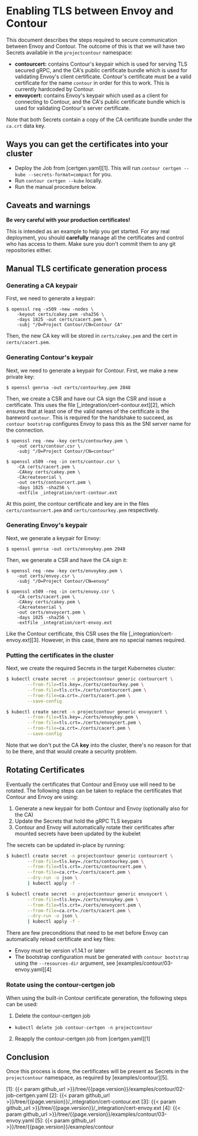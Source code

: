 # Enabling TLS between Envoy and Contour

This document describes the steps required to secure communication between Envoy and Contour.
The outcome of this is that we will have two Secrets available in the `projectcontour` namespace:

- **contourcert:** contains Contour's keypair which is used for serving TLS secured gRPC, and the CA's public certificate bundle which is used for validating Envoy's client certificate.
Contour's certificate must be a valid certificate for the name `contour` in order for this to work.
This is currently hardcoded by Contour.
- **envoycert:** contains Envoy's keypair which used as a client for connecting to Contour, and the CA's public certificate bundle which is used for validating Contour's server certificate.

Note that both Secrets contain a copy of the CA certificate bundle under the `ca.crt` data key.

## Ways you can get the certificates into your cluster

- Deploy the Job from [certgen.yaml][1].
This will run `contour certgen --kube --secrets-format=compact` for you.
- Run `contour certgen --kube` locally.
- Run the manual procedure below.

## Caveats and warnings

**Be very careful with your production certificates!**

This is intended as an example to help you get started.
For any real deployment, you should **carefully** manage all the certificates and control who has access to them.
Make sure you don't commit them to any git repositories either.

## Manual TLS certificate generation process

### Generating a CA keypair

First, we need to generate a keypair:

```
$ openssl req -x509 -new -nodes \
    -keyout certs/cakey.pem -sha256 \
    -days 1825 -out certs/cacert.pem \
    -subj "/O=Project Contour/CN=Contour CA"
```

Then, the new CA key will be stored in `certs/cakey.pem` and the cert in `certs/cacert.pem`.

### Generating Contour's keypair

Next, we need to generate a keypair for Contour.
First, we make a new private key:

```
$ openssl genrsa -out certs/contourkey.pem 2048
```

Then, we create a CSR and have our CA sign the CSR and issue a certificate.
This uses the file [_integration/cert-contour.ext][2], which ensures that at least one of the valid names of the certificate is the bareword `contour`.
This is required for the handshake to succeed, as `contour bootstrap` configures Envoy to pass this as the SNI server name for the connection.

```
$ openssl req -new -key certs/contourkey.pem \
	-out certs/contour.csr \
	-subj "/O=Project Contour/CN=contour"

$ openssl x509 -req -in certs/contour.csr \
    -CA certs/cacert.pem \
    -CAkey certs/cakey.pem \
    -CAcreateserial \
    -out certs/contourcert.pem \
    -days 1825 -sha256 \
    -extfile _integration/cert-contour.ext
```

At this point, the contour certificate and key are in the files `certs/contourcert.pem` and `certs/contourkey.pem` respectively.

### Generating Envoy's keypair

Next, we generate a keypair for Envoy:

```
$ openssl genrsa -out certs/envoykey.pem 2048
```

Then, we generate a CSR and have the CA sign it:

```
$ openssl req -new -key certs/envoykey.pem \
	-out certs/envoy.csr \
	-subj "/O=Project Contour/CN=envoy"

$ openssl x509 -req -in certs/envoy.csr \
    -CA certs/cacert.pem \
    -CAkey certs/cakey.pem \
    -CAcreateserial \
    -out certs/envoycert.pem \
    -days 1825 -sha256 \
    -extfile _integration/cert-envoy.ext
```

Like the Contour certificate, this CSR uses the file [_integration/cert-envoy.ext][3].
However, in this case, there are no special names required.

### Putting the certificates in the cluster

Next, we create the required Secrets in the target Kubernetes cluster:

```bash
$ kubectl create secret -n projectcontour generic contourcert \
        --from-file=tls.key=./certs/contourkey.pem \
        --from-file=tls.crt=./certs/contourcert.pem \
        --from-file=ca.crt=./certs/cacert.pem \
        --save-config

$ kubectl create secret -n projectcontour generic envoycert \
        --from-file=tls.key=./certs/envoykey.pem \
        --from-file=tls.crt=./certs/envoycert.pem \
        --from-file=ca.crt=./certs/cacert.pem \
        --save-config
```

Note that we don't put the CA **key** into the cluster, there's no reason for that to be there, and that would create a security problem.

## Rotating Certificates

Eventually the certificates that Contour and Envoy use will need to be rotated.
The following steps can be taken to replace the certificates that Contour and Envoy are using:

1. Generate a new keypair for both Contour and Envoy (optionally also for the CA)
2. Update the Secrets that hold the gRPC TLS keypairs
3. Contour and Envoy will automatically rotate their certificates after mounted secrets have been updated by the kubelet

The secrets can be updated in-place by running:

```bash
$ kubectl create secret -n projectcontour generic contourcert \
        --from-file=tls.key=./certs/contourkey.pem \
        --from-file=tls.crt=./certs/contourcert.pem \
        --from-file=ca.crt=./certs/cacert.pem \
        --dry-run -o json \
        | kubectl apply -f -

$ kubectl create secret -n projectcontour generic envoycert \
        --from-file=tls.key=./certs/envoykey.pem \
        --from-file=tls.crt=./certs/envoycert.pem \
        --from-file=ca.crt=./certs/cacert.pem \
        --dry-run -o json \
        | kubectl apply -f -
```

There are few preconditions that need to be met before Envoy can automatically reload certificate and key files:

- Envoy must be version v1.14.1 or later
- The bootstrap configuration must be generated with `contour bootstrap` using the `--resources-dir` argument, see [examples/contour/03-envoy.yaml][4]

### Rotate using the contour-certgen job

When using the built-in Contour certificate generation, the following steps can be used:

1. Delete the contour-certgen job
 - `kubectl delete job contour-certgen -n projectcontour`
2. Reapply the contour-certgen job from [certgen.yaml][1]

## Conclusion

Once this process is done, the certificates will be present as Secrets in the `projectcontour` namespace, as required by
[examples/contour][5].

[1]: {{< param github_url >}}/tree/{{page.version}}/examples/contour/02-job-certgen.yaml
[2]: {{< param github_url >}}/tree/{{page.version}}/_integration/cert-contour.ext
[3]: {{< param github_url >}}/tree/{{page.version}}/_integration/cert-envoy.ext
[4]: {{< param github_url >}}/tree/{{page.version}}/examples/contour/03-envoy.yaml
[5]: {{< param github_url >}}/tree/{{page.version}}/examples/contour
